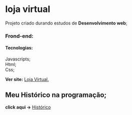 # loja virtual

Projeto criado durando estudos de **Desenvolvimento web**;

### Frond-end:
#### Tecnologias:

Javascripts;
<br>
Html;
<br>
Css;

**Ver site:** <a href='https://rodolfo-desenvolve.github.io/Loja_virtual/'>Loja Virtual.</a>

## Meu Histórico na programação;
 **click aqui ->** <a href='https://github.com/Rodolfo-desenvolve/python-desktop'>Histórico</a>

